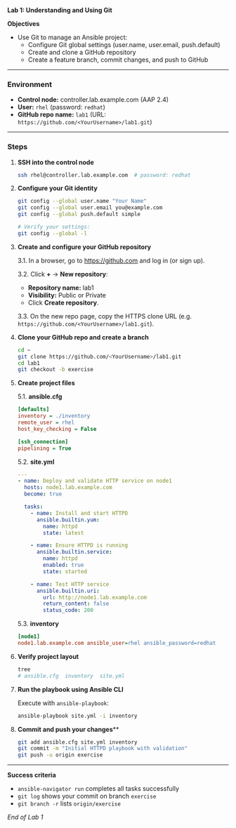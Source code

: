 **Lab 1: Understanding and Using Git**

**Objectives**

- Use Git to manage an Ansible project:
  - Configure Git global settings (user.name, user.email, push.default)
  - Create and clone a GitHub repository
  - Create a feature branch, commit changes, and push to GitHub

---

### Environment

- **Control node:** controller.lab.example.com (AAP 2.4)
- **User:** `rhel` (password: `redhat`)
- **GitHub repo name:** `lab1` (URL: `https://github.com/<YourUsername>/lab1.git`)

---

### Steps

1. **SSH into the control node**
   ```bash
   ssh rhel@controller.lab.example.com  # password: redhat
   ```

2. **Configure your Git identity**
   ```bash
   git config --global user.name "Your Name"
   git config --global user.email you@example.com
   git config --global push.default simple

   # Verify your settings:
   git config --global -l
   ```

3. **Create and configure your GitHub repository**

   3.1. In a browser, go to https://github.com and log in (or sign up).

   3.2. Click **+** → **New repository**:
   - **Repository name:** lab1
   - **Visibility:** Public or Private
   - Click **Create repository**.

   3.3. On the new repo page, copy the HTTPS clone URL (e.g. `https://github.com/<YourUsername>/lab1.git`).

4. **Clone your GitHub repo and create a branch**
   ```bash
   cd ~
   git clone https://github.com/<YourUsername>/lab1.git
   cd lab1
   git checkout -b exercise
   ```

5. **Create project files**

   5.1. **ansible.cfg**
   ```ini
   [defaults]
   inventory = ./inventory
   remote_user = rhel
   host_key_checking = False

   [ssh_connection]
   pipelining = True
   ```

   5.2. **site.yml**
   ```yaml
   ---
   - name: Deploy and validate HTTP service on node1
     hosts: node1.lab.example.com
     become: true

     tasks:
       - name: Install and start HTTPD
         ansible.builtin.yum:
           name: httpd
           state: latest

       - name: Ensure HTTPD is running
         ansible.builtin.service:
           name: httpd
           enabled: true
           state: started

       - name: Test HTTP service
         ansible.builtin.uri:
           url: http://node1.lab.example.com
           return_content: false
           status_code: 200
   ```

   5.3. **inventory**
   ```ini
   [node1]
   node1.lab.example.com ansible_user=rhel ansible_password=redhat
   ```

6. **Verify project layout**
   ```bash
   tree
   # ansible.cfg  inventory  site.yml
   ```

7. **Run the playbook using Ansible CLI**

   Execute with `ansible-playbook`:
   ```bash
   ansible-playbook site.yml -i inventory
   ```

8. **Commit and push your changes****
   ```bash
   git add ansible.cfg site.yml inventory
   git commit -m "Initial HTTPD playbook with validation"
   git push -u origin exercise
   ```

---

**Success criteria**

- `ansible-navigator run` completes all tasks successfully
- `git log` shows your commit on branch `exercise`
- `git branch -r` lists `origin/exercise`

*End of Lab 1*


